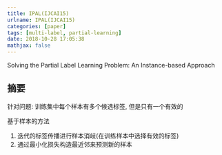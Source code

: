 ```yaml
---
title: IPAL(IJCAI15)
urlname: IPAL(IJCAI15)
categories: [paper]
tags: [multi-label, partial-learning]
date: 2018-10-28 17:05:38
mathjax: false
---
```

Solving the Partial Label Learning Problem: An Instance-based Approach



## 摘要

针对问题: 训练集中每个样本有多个候选标签, 但是只有一个有效的

基于样本的方法

1. 迭代的标签传播进行样本消岐(在训练样本中选择有效的标签)
2. 通过最小化损失构造最近邻来预测新的样本







